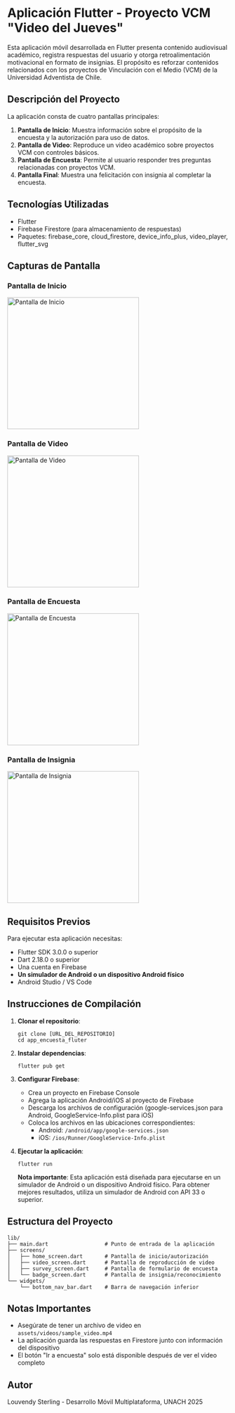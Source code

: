 # Aplicación Flutter - Proyecto VCM "Video del Jueves"

Esta aplicación móvil desarrollada en Flutter presenta contenido audiovisual académico, registra respuestas del usuario y otorga retroalimentación motivacional en formato de insignias. El propósito es reforzar contenidos relacionados con los proyectos de Vinculación con el Medio (VCM) de la Universidad Adventista de Chile.

## Descripción del Proyecto

La aplicación consta de cuatro pantallas principales:

1. **Pantalla de Inicio**: Muestra información sobre el propósito de la encuesta y la autorización para uso de datos.
2. **Pantalla de Video**: Reproduce un video académico sobre proyectos VCM con controles básicos.
3. **Pantalla de Encuesta**: Permite al usuario responder tres preguntas relacionadas con proyectos VCM.
4. **Pantalla Final**: Muestra una felicitación con insignia al completar la encuesta.

## Tecnologías Utilizadas

- Flutter
- Firebase Firestore (para almacenamiento de respuestas)
- Paquetes: firebase_core, cloud_firestore, device_info_plus, video_player, flutter_svg

## Capturas de Pantalla

### Pantalla de Inicio
<img src="https://github.com/sterling404/app_encuesta_fluter/blob/main/assets/images/inicio.png?raw=true" width="300" alt="Pantalla de Inicio">

### Pantalla de Video
<img src="https://github.com/sterling404/app_encuesta_fluter/blob/main/assets/images/video.png?raw=true" width="300" alt="Pantalla de Video">

### Pantalla de Encuesta
<img src="https://github.com/sterling404/app_encuesta_fluter/blob/main/assets/images/encuesta.png?raw=true" width="300" alt="Pantalla de Encuesta">

### Pantalla de Insignia
<img src="https://github.com/sterling404/app_encuesta_fluter/blob/main/assets/images/premio.png?raw=true" width="300" alt="Pantalla de Insignia">

## Requisitos Previos

Para ejecutar esta aplicación necesitas:

- Flutter SDK 3.0.0 o superior
- Dart 2.18.0 o superior
- Una cuenta en Firebase
- **Un simulador de Android o un dispositivo Android físico**
- Android Studio / VS Code

## Instrucciones de Compilación

1. **Clonar el repositorio**:
   ```
   git clone [URL_DEL_REPOSITORIO]
   cd app_encuesta_fluter
   ```

2. **Instalar dependencias**:
   ```
   flutter pub get
   ```

3. **Configurar Firebase**:
   - Crea un proyecto en Firebase Console
   - Agrega la aplicación Android/iOS al proyecto de Firebase
   - Descarga los archivos de configuración (google-services.json para Android, GoogleService-Info.plist para iOS)
   - Coloca los archivos en las ubicaciones correspondientes:
     - Android: `/android/app/google-services.json`
     - iOS: `/ios/Runner/GoogleService-Info.plist`

4. **Ejecutar la aplicación**:
   ```
   flutter run
   ```
   
   **Nota importante**: Esta aplicación está diseñada para ejecutarse en un simulador de Android o un dispositivo Android físico. Para obtener mejores resultados, utiliza un simulador de Android con API 33 o superior.

## Estructura del Proyecto

```
lib/
├── main.dart                  # Punto de entrada de la aplicación
├── screens/
│   ├── home_screen.dart       # Pantalla de inicio/autorización
│   ├── video_screen.dart      # Pantalla de reproducción de video
│   ├── survey_screen.dart     # Pantalla de formulario de encuesta
│   └── badge_screen.dart      # Pantalla de insignia/reconocimiento
└── widgets/
    └── bottom_nav_bar.dart    # Barra de navegación inferior
```

## Notas Importantes

- Asegúrate de tener un archivo de video en `assets/videos/sample_video.mp4`
- La aplicación guarda las respuestas en Firestore junto con información del dispositivo
- El botón "Ir a encuesta" solo está disponible después de ver el video completo

## Autor

Louvendy Sterling - Desarrollo Móvil Multiplataforma, UNACH 2025